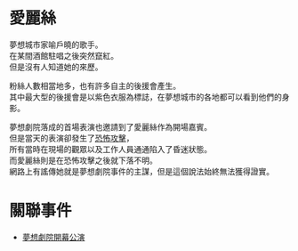 # 愛麗絲

夢想城市家喻戶曉的歌手。  
在某間酒館駐唱之後突然竄紅。  
但是沒有人知道她的來歷。  

粉絲人數相當地多，也有許多自主的後援會產生。  
其中最大型的後援會是以紫色衣服為標誌，在夢想城市的各地都可以看到他們的身影。  

夢想劇院落成的首場表演也邀請到了愛麗絲作為開場嘉賓。  
但是當天的表演卻發生了[恐怖攻擊](../story/event/夢想劇院.md)，  
所有當時在現場的觀眾以及工作人員通通陷入了昏迷狀態。  
而愛麗絲則是在恐怖攻擊之後就下落不明。  
網路上有謠傳她就是夢想劇院事件的主謀，但是這個說法始終無法獲得證實。

# 關聯事件
- [夢想劇院開幕公演](../story/episode_1/夢想劇院開幕公演.md)
